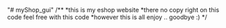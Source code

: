 "# myShop_gui" 
/**
*this is my eshop website 
*there no copy right on this code feel free with this code
*however this is all enjoy .. goodbye :)
 */